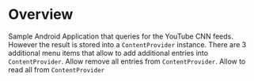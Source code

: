 # Overview

Sample Android Application that queries for the YouTube CNN feeds. However the result is stored into a `ContentProvider` instance. There are 3 additional menu items that allow to add additional entries into `ContentProvider`. Allow remove all entries from `ContentProvider`. Allow to read all from `ContentProvider`
